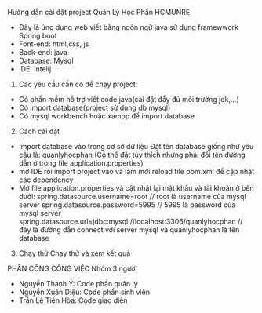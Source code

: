 Hướng dẫn cài đặt project Quản Lý Học Phần HCMUNRE
- Đây là ứng dụng web viết bằng ngôn ngữ java sử dụng framewwork Spring boot
- Font-end: html,css, js 
- Back-end: java 
- Database: Mysql
- IDE: Intelij
1) Các yêu cầu cần có để chạy project:
- Có phần mềm hỗ trợ viết code java(cài đặt đầy đủ môi trường jdk,...)
- Có import database(project sử dụng db mysql)
- Có mysql workbench hoặc xampp để import database
2) Cách cài đặt 
- Import database vào trong cơ sở dữ liệu Đặt tên database giống như yêu cầu là: quanlyhocphan (Có thể đặt tùy thích nhưng phải đổi tên đường dẫn ở trong file application.properties)
- mở IDE rồi import project vào và làm mới reload file pom.xml để cập nhật các dependency
- Mở file application.properties và cật nhật lại mật khẩu và tài khoản ở bên dưới:
spring.datasource.username=root // root là username của mysql server
spring.datasource.password=5995 // 5995 là password của mysql server
spring.datasource.url=jdbc:mysql://localhost:3306/quanlyhocphan  // đây là đường dẫn connect với server mysql và quanlyhocphan là tên database
3) Chạy thử
Chạy thử và xem kết quả

PHÂN CÔNG CÔNG VIỆC
Nhóm 3 người
- Nguyễn Thanh Ý: Code phần quản lý
- Nguyễn Xuân Diệu: Code phần sinh viên
- Trần Lê Tiến Hòa: Code giao diện
